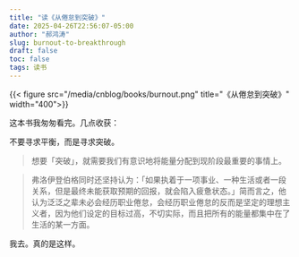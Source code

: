```yaml
---
title: "读《从倦怠到突破》"
date: 2025-04-26T22:56:07-05:00
author: "郝鸿涛"
slug: burnout-to-breakthrough
draft: false
toc: false
tags: 读书
---
```

{{< figure src="/media/cnblog/books/burnout.png" title="《从倦怠到突破》" width="400">}}

这本书我匆匆看完。几点收获：

不要寻求平衡，而是寻求突破。

>想要「突破」，就需要我们有意识地将能量分配到现阶段最重要的事情上。

>弗洛伊登伯格同时还坚持认为：「如果执着于一项事业、一种生活或者一段关系，但是最终未能获取预期的回报，就会陷入疲惫状态。」简而言之，他认为泛泛之辈未必会经历职业倦怠，会经历职业倦怠的反而是坚定的理想主义者，因为他们设定的目标过高，不切实际，而且把所有的能量都集中在了生活的某一方面。

我去。真的是这样。